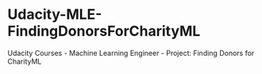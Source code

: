 # Udacity-MLE-FindingDonorsForCharityML
Udacity Courses - Machine Learning Engineer - Project: Finding Donors for CharityML
